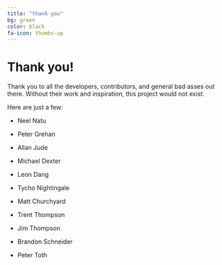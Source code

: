```yaml
---
title: "thank you"
bg: green
color: black
fa-icon: thumbs-up
---
```

# Thank you!

Thank you to all the developers, contributors, and general bad asses out there. Without their work and inspiration, this project would not exist.

Here are just a few:

- Neel Natu

- Peter Grehan

- Allan Jude

- Michael Dexter

- Leon Dang

- Tycho Nightingale

- Matt Churchyard

- Trent Thompson

- Jim Thompson

- Brandon Schneider

- Peter Toth

